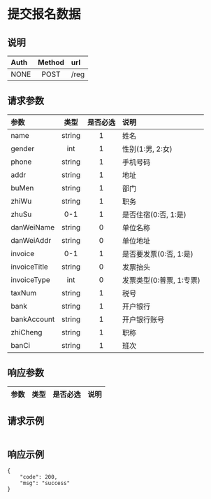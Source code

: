 # 提交报名数据

## 说明

|  Auth  |  Method  |  url  |
| :----  | :----:   | :---- |
|  NONE  |  POST  |  /reg  |

## 请求参数

|  参数  |  类型  |  是否必选  |  说明  |
| :---- | :----: | :----:   | :----  |
| name | string | 1 | 姓名 |
| gender | int | 1 | 性别(1:男, 2:女) |
| phone | string | 1 | 手机号码 |
| addr | string | 1 | 地址 |
| buMen | string | 1 | 部门 |
| zhiWu | string | 1 | 职务 |
| zhuSu | 0-1 | 1 | 是否住宿(0:否, 1:是) |
| danWeiName | string | 0 | 单位名称 |
| danWeiAddr | string | 0 | 单位地址 |
| invoice | 0-1 | 1 | 是否要发票(0:否, 1:是) |
| invoiceTitle | string | 0 | 发票抬头 |
| invoiceType | int | 0 | 发票类型(0:普票, 1:专票) |
| taxNum | string | 1 | 税号 |
| bank | string | 1 | 开户银行 |
| bankAccount | string | 1 | 开户银行账号 |
| zhiCheng | string | 1 | 职称 |
| banCi | string | 1 | 班次 |

## 响应参数

|  参数  |  类型  |  是否必选  |  说明  |
| :---- | :----: | :----:   | :----  |

## 请求示例

```
```

## 响应示例

```
{
    "code": 200,
    "msg": "success"
}
```